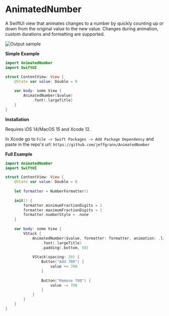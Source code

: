# AnimatedNumber
A SwiftUI view that animates changes to a number by quickly counting up or down from the original value to the new value. Changes during animation, custom durations and formatting are supported.

![Output sample](https://successware.net/gifs/AnimatedNumber.gif)

**Simple Example**

```swift
import AnimatedNumber
import SwiftUI

struct ContentView: View {
    @State var value: Double = 0
    
    var body: some View {
        AnimatedNumber($value)
            .font(.largeTitle)
    }
}
```

**Installation**

Requires iOS 14/MacOS 15 and Xcode 12.

In Xcode go to `File -> Swift Packages -> Add Package Dependency` and paste in the repo's url: `https://github.com/jeffgrann/AnimatedNumber`

**Full Example**

```swift
import AnimatedNumber
import SwiftUI

struct ContentView: View {
    @State var value: Double = 0
    
    let formatter = NumberFormatter()
    
    init() {
        formatter.minimumFractionDigits = 1
        formatter.maximumFractionDigits = 1
        formatter.numberStyle = .none
    }
    
    var body: some View {
        VStack {
            AnimatedNumber($value, formatter: formatter, animation: .linear(duration: 1.5))
                .font(.largeTitle)
                .padding(.bottom, 50)
            
            VStack(spacing: 20) {
                Button("Add 700") {
                    value += 700
                }
                
                Button("Remove 700") {
                    value -= 700
                }
            }
        }
    }
}
```
